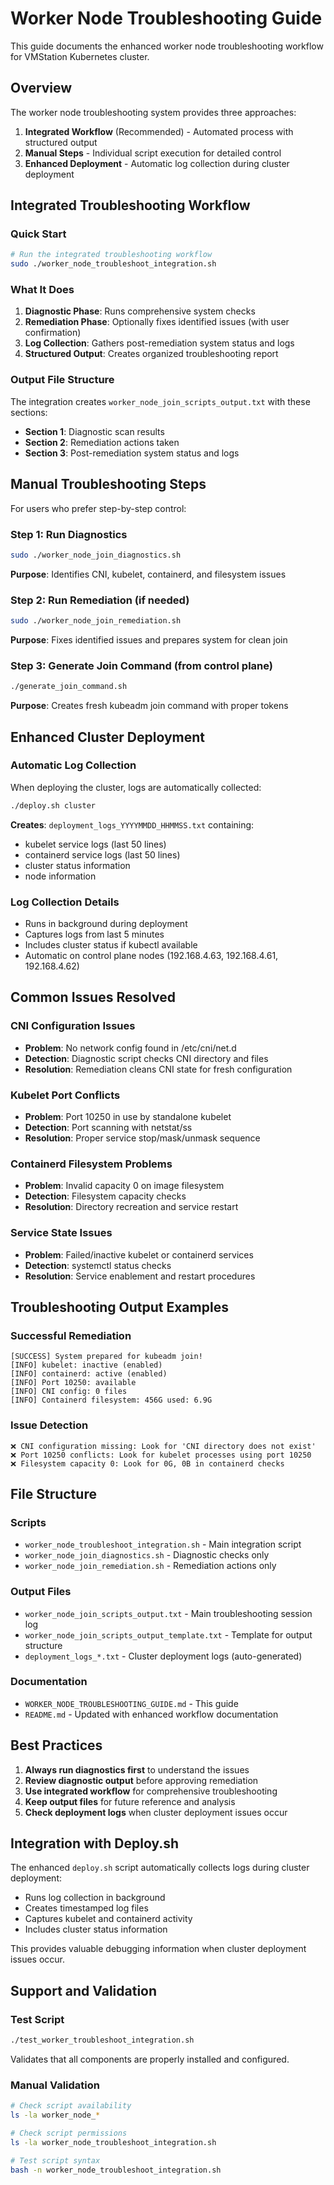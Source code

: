 # Worker Node Troubleshooting Guide

This guide documents the enhanced worker node troubleshooting workflow for VMStation Kubernetes cluster.

## Overview

The worker node troubleshooting system provides three approaches:

1. **Integrated Workflow** (Recommended) - Automated process with structured output
2. **Manual Steps** - Individual script execution for detailed control
3. **Enhanced Deployment** - Automatic log collection during cluster deployment

## Integrated Troubleshooting Workflow

### Quick Start
```bash
# Run the integrated troubleshooting workflow
sudo ./worker_node_troubleshoot_integration.sh
```

### What It Does
1. **Diagnostic Phase**: Runs comprehensive system checks
2. **Remediation Phase**: Optionally fixes identified issues (with user confirmation)
3. **Log Collection**: Gathers post-remediation system status and logs
4. **Structured Output**: Creates organized troubleshooting report

### Output File Structure
The integration creates `worker_node_join_scripts_output.txt` with these sections:
- **Section 1**: Diagnostic scan results
- **Section 2**: Remediation actions taken
- **Section 3**: Post-remediation system status and logs

## Manual Troubleshooting Steps

For users who prefer step-by-step control:

### Step 1: Run Diagnostics
```bash
sudo ./worker_node_join_diagnostics.sh
```
**Purpose**: Identifies CNI, kubelet, containerd, and filesystem issues

### Step 2: Run Remediation (if needed)
```bash
sudo ./worker_node_join_remediation.sh
```
**Purpose**: Fixes identified issues and prepares system for clean join

### Step 3: Generate Join Command (from control plane)
```bash
./generate_join_command.sh
```
**Purpose**: Creates fresh kubeadm join command with proper tokens

## Enhanced Cluster Deployment

### Automatic Log Collection
When deploying the cluster, logs are automatically collected:
```bash
./deploy.sh cluster
```

**Creates**: `deployment_logs_YYYYMMDD_HHMMSS.txt` containing:
- kubelet service logs (last 50 lines)
- containerd service logs (last 50 lines)  
- cluster status information
- node information

### Log Collection Details
- Runs in background during deployment
- Captures logs from last 5 minutes
- Includes cluster status if kubectl available
- Automatic on control plane nodes (192.168.4.63, 192.168.4.61, 192.168.4.62)

## Common Issues Resolved

### CNI Configuration Issues
- **Problem**: No network config found in /etc/cni/net.d
- **Detection**: Diagnostic script checks CNI directory and files
- **Resolution**: Remediation cleans CNI state for fresh configuration

### Kubelet Port Conflicts  
- **Problem**: Port 10250 in use by standalone kubelet
- **Detection**: Port scanning with netstat/ss
- **Resolution**: Proper service stop/mask/unmask sequence

### Containerd Filesystem Problems
- **Problem**: Invalid capacity 0 on image filesystem
- **Detection**: Filesystem capacity checks
- **Resolution**: Directory recreation and service restart

### Service State Issues
- **Problem**: Failed/inactive kubelet or containerd services
- **Detection**: systemctl status checks
- **Resolution**: Service enablement and restart procedures

## Troubleshooting Output Examples

### Successful Remediation
```
[SUCCESS] System prepared for kubeadm join!
[INFO] kubelet: inactive (enabled)
[INFO] containerd: active (enabled)  
[INFO] Port 10250: available
[INFO] CNI config: 0 files
[INFO] Containerd filesystem: 456G used: 6.9G
```

### Issue Detection
```
❌ CNI configuration missing: Look for 'CNI directory does not exist'
❌ Port 10250 conflicts: Look for kubelet processes using port 10250
❌ Filesystem capacity 0: Look for 0G, 0B in containerd checks
```

## File Structure

### Scripts
- `worker_node_troubleshoot_integration.sh` - Main integration script
- `worker_node_join_diagnostics.sh` - Diagnostic checks only
- `worker_node_join_remediation.sh` - Remediation actions only

### Output Files  
- `worker_node_join_scripts_output.txt` - Main troubleshooting session log
- `worker_node_join_scripts_output_template.txt` - Template for output structure
- `deployment_logs_*.txt` - Cluster deployment logs (auto-generated)

### Documentation
- `WORKER_NODE_TROUBLESHOOTING_GUIDE.md` - This guide
- `README.md` - Updated with enhanced workflow documentation

## Best Practices

1. **Always run diagnostics first** to understand the issues
2. **Review diagnostic output** before approving remediation
3. **Use integrated workflow** for comprehensive troubleshooting
4. **Keep output files** for future reference and analysis
5. **Check deployment logs** when cluster deployment issues occur

## Integration with Deploy.sh

The enhanced `deploy.sh` script automatically collects logs during cluster deployment:
- Runs log collection in background
- Creates timestamped log files
- Captures kubelet and containerd activity
- Includes cluster status information

This provides valuable debugging information when cluster deployment issues occur.

## Support and Validation

### Test Script
```bash
./test_worker_troubleshoot_integration.sh
```
Validates that all components are properly installed and configured.

### Manual Validation
```bash
# Check script availability
ls -la worker_node_*

# Check script permissions  
ls -la worker_node_troubleshoot_integration.sh

# Test script syntax
bash -n worker_node_troubleshoot_integration.sh
```